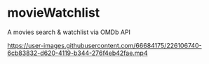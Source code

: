# movieWatchlist
A movies search &amp; watchlist via OMDb API


https://user-images.githubusercontent.com/66684175/226106740-6cb83832-d620-4119-b344-276f4eb42fae.mp4

